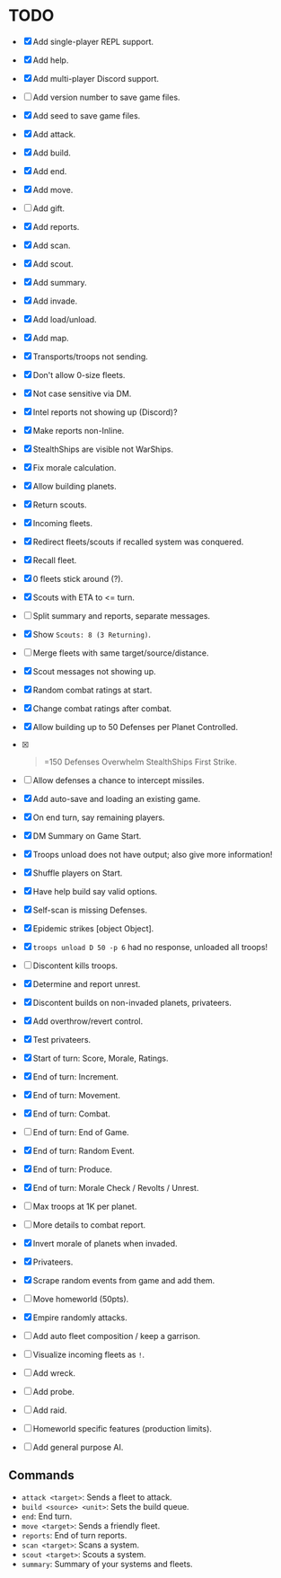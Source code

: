 # TODO

- [x] Add single-player REPL support.
- [x] Add help.
- [x] Add multi-player Discord support.
- [ ] Add version number to save game files.
- [x] Add seed to save game files.

- [x] Add attack.
- [x] Add build.
- [x] Add end.
- [x] Add move.
- [ ] Add gift.
- [x] Add reports.
- [x] Add scan.
- [x] Add scout.
- [x] Add summary.
- [x] Add invade.
- [x] Add load/unload.
- [x] Add map.

- [x] Transports/troops not sending.
- [x] Don't allow 0-size fleets.
- [x] Not case sensitive via DM.
- [x] Intel reports not showing up (Discord)?
- [x] Make reports non-Inline.
- [x] StealthShips are visible not WarShips.
- [x] Fix morale calculation.
- [x] Allow building planets.
- [x] Return scouts.

- [x] Incoming fleets.
- [x] Redirect fleets/scouts if recalled system was conquered.
- [x] Recall fleet.

- [x] 0 fleets stick around (?).
- [x] Scouts with ETA to <= turn.
- [ ] Split summary and reports, separate messages.
- [x] Show `Scouts: 8 (3 Returning)`.
- [ ] Merge fleets with same target/source/distance.
- [x] Scout messages not showing up.
- [x] Random combat ratings at start.
- [x] Change combat ratings after combat.
- [x] Allow building up to 50 Defenses per Planet Controlled.
- [x] > =150 Defenses Overwhelm StealthShips First Strike.
- [ ] Allow defenses a chance to intercept missiles.
- [x] Add auto-save and loading an existing game.
- [x] On end turn, say remaining players.

- [x] DM Summary on Game Start.
- [x] Troops unload does not have output; also give more information!
- [x] Shuffle players on Start.
- [x] Have help build say valid options.
- [x] Self-scan is missing Defenses.
- [x] Epidemic strikes [object Object].
- [x] `troops unload D 50 -p 6` had no response, unloaded all troops!
- [ ] Discontent kills troops.
- [x] Determine and report unrest.
- [x] Discontent builds on non-invaded planets, privateers.
- [x] Add overthrow/revert control.
- [x] Test privateers.

- [x] Start of turn: Score, Morale, Ratings.

- [x] End of turn: Increment.
- [x] End of turn: Movement.
- [x] End of turn: Combat.
- [ ] End of turn: End of Game.
- [x] End of turn: Random Event.
- [x] End of turn: Produce.
- [x] End of turn: Morale Check / Revolts / Unrest.

- [ ] Max troops at 1K per planet.
- [ ] More details to combat report.
- [x] Invert morale of planets when invaded.
- [x] Privateers.
- [x] Scrape random events from game and add them.
- [ ] Move homeworld (50pts).

- [x] Empire randomly attacks.
- [ ] Add auto fleet composition / keep a garrison.
- [ ] Visualize incoming fleets as `!`.

- [ ] Add wreck.
- [ ] Add probe.
- [ ] Add raid.
- [ ] Homeworld specific features (production limits).

- [ ] Add general purpose AI.

## Commands

- `attack <target>`: Sends a fleet to attack.
- `build <source> <unit>`: Sets the build queue.
- `end`: End turn.
- `move <target>`: Sends a friendly fleet.
- `reports`: End of turn reports.
- `scan <target>`: Scans a system.
- `scout <target>`: Scouts a system.
- `summary`: Summary of your systems and fleets.
